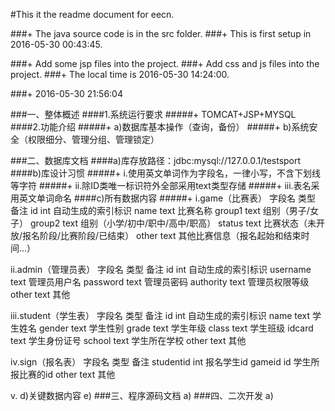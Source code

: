 #This it the readme document for eecn.

###+ The java source code is in the src folder.
###+ This is first setup in 2016-05-30 00:43:45.

###+ Add some jsp files into the project.
###+ Add css and js files into the project.
###+ The local time is 2016-05-30 14:24:00.

###+ 2016-05-30 21:56:04

###一、整体概述
####1.系统运行要求
#####+ TOMCAT+JSP+MYSQL
####2.功能介绍
#####+ a)数据库基本操作（查询，备份）
#####+ b)系统安全（权限细分、管理分组、管理锁定）

###二、数据库文档
####a)库存放路径：jdbc:mysql://127.0.0.1/testsport
####b)库设计习惯
#####+ i.使用英文单词作为字段名，一律小写，不含下划线等字符
#####+ ii.除ID类唯一标识符外全部采用text类型存储
#####+ iii.表名采用英文单词命名
####c)所有数据内容
#####+ i.game（比赛表）
字段名	类型	备注
id	int	自动生成的索引标识
name	text	比赛名称
group1	text	组别（男子/女子）
group2	text	组别（小学/初中/职中/高中/职高）
status	text	比赛状态（未开放/报名阶段/比赛阶段/已结束）
other	text	其他比赛信息（报名起始和结束时间...）

ii.admin（管理员表）
字段名	类型	备注
id	int	自动生成的索引标识
username	text	管理员用户名
password	text	管理员密码
authority	text	管理员权限等级
other	text	其他

iii.student（学生表）
字段名	类型	备注
id	int	自动生成的索引标识
name	text	学生姓名
gender	text	学生性别
grade	text	学生年级
class	text	学生班级
idcard	text	学生身份证号
school	text	学生所在学校
other	text	其他

iv.sign（报名表）
字段名	类型	备注
studentid	int	报名学生id
gameid	id	学生所报比赛的id
other	text	其他

v.
d)关键数据内容
e)
###三、程序源码文档
a)
###四、二次开发
a)